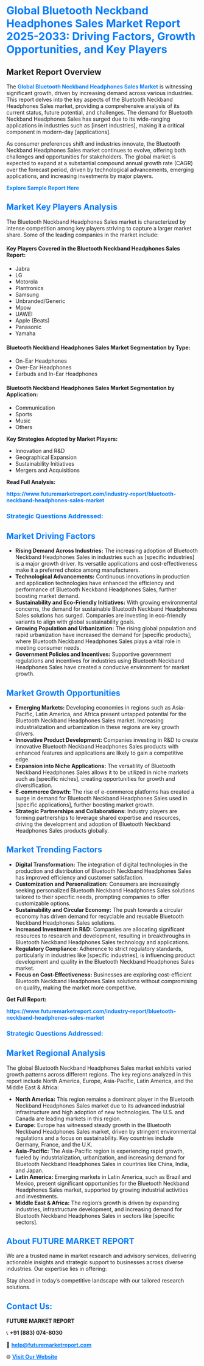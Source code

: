 <h1 style="color: #007BFF;">Global Bluetooth Neckband Headphones Sales Market Report 2025-2033: Driving Factors, Growth Opportunities, and Key Players</h1>

<section id="overview">
<h2>Market Report Overview</h2>
<p>The <a href="https://www.futuremarketreport.com/industry-report/bluetooth-neckband-headphones-sales-market" style="color: #007BFF; text-decoration: none;"><strong>Global Bluetooth Neckband Headphones Sales Market</strong></a> is witnessing significant growth, driven by increasing demand across various industries. This report delves into the key aspects of the Bluetooth Neckband Headphones Sales market, providing a comprehensive analysis of its current status, future potential, and challenges. The demand for Bluetooth Neckband Headphones Sales has surged due to its wide-ranging applications in industries such as [insert industries], making it a critical component in modern-day [applications].</p>
<p>As consumer preferences shift and industries innovate, the Bluetooth Neckband Headphones Sales market continues to evolve, offering both challenges and opportunities for stakeholders. The global market is expected to expand at a substantial compound annual growth rate (CAGR) over the forecast period, driven by technological advancements, emerging applications, and increasing investments by major players.</p>
</section>

<section id="overview">
<p><a href="https://www.futuremarketreport.com/request-sample/reportId=103524" style="color: #007BFF; text-decoration: none;"><strong>Explore Sample Report Here</strong></a></p>
</section>

<section id="key-players">
<h2 style="color: #007BFF;">Market Key Players Analysis</h2>
<p>The Bluetooth Neckband Headphones Sales market is characterized by intense competition among key players striving to capture a larger market share. Some of the leading companies in the market include:</p>
<h4>Key Players Covered in the Bluetooth Neckband Headphones Sales Report:</h4>
<ul><li>Jabra</li><li>LG</li><li>Motorola</li><li>Plantronics</li><li>Samsung</li><li>Unbranded/Generic</li><li>Mpow</li><li>UAWEI</li><li>Apple (Beats)</li><li>Panasonic</li><li>Yamaha</li></ul>
<h4>Bluetooth Neckband Headphones Sales Market Segmentation by Type:</h4>
<ul><li>On-Ear Headphones</li><li>Over-Ear Headphones</li><li>Earbuds and In-Ear Headphones</li></ul>

<h4>Bluetooth Neckband Headphones Sales Market Segmentation by Application:</h4>
<ul><li>Communication</li><li>Sports</li><li>Music</li><li>Others</li></ul>
<p><strong>Key Strategies Adopted by Market Players:</strong></p>
<ul>
<li>Innovation and R&D</li>
<li>Geographical Expansion</li>
<li>Sustainability Initiatives</li>
<li>Mergers and Acquisitions</li>
</ul>
</section>

<section>
<p><strong>Read Full Analysis: </strong></p><a href="https://www.futuremarketreport.com/industry-report/bluetooth-neckband-headphones-sales-market" style="color: #007BFF; text-decoration: none;"><strong>https://www.futuremarketreport.com/industry-report/bluetooth-neckband-headphones-sales-market</strong></a>
<h3 style="color: #007BFF;">Strategic Questions Addressed:</h3>
</section>

<section id="driving-factors">
<h2 style="color: #007BFF;">Market Driving Factors</h2>
<ul>
<li><strong>Rising Demand Across Industries:</strong> The increasing adoption of Bluetooth Neckband Headphones Sales in industries such as [specific industries] is a major growth driver. Its versatile applications and cost-effectiveness make it a preferred choice among manufacturers.</li>
<li><strong>Technological Advancements:</strong> Continuous innovations in production and application technologies have enhanced the efficiency and performance of Bluetooth Neckband Headphones Sales, further boosting market demand.</li>
<li><strong>Sustainability and Eco-Friendly Initiatives:</strong> With growing environmental concerns, the demand for sustainable Bluetooth Neckband Headphones Sales solutions has surged. Companies are investing in eco-friendly variants to align with global sustainability goals.</li>
<li><strong>Growing Population and Urbanization:</strong> The rising global population and rapid urbanization have increased the demand for [specific products], where Bluetooth Neckband Headphones Sales plays a vital role in meeting consumer needs.</li>
<li><strong>Government Policies and Incentives:</strong> Supportive government regulations and incentives for industries using Bluetooth Neckband Headphones Sales have created a conducive environment for market growth.</li>
</ul>
</section>

<section id="growth-opportunities">
<h2 style="color: #007BFF;">Market Growth Opportunities</h2>
<ul>
<li><strong>Emerging Markets:</strong> Developing economies in regions such as Asia-Pacific, Latin America, and Africa present untapped potential for the Bluetooth Neckband Headphones Sales market. Increasing industrialization and urbanization in these regions are key growth drivers.</li>
<li><strong>Innovative Product Development:</strong> Companies investing in R&D to create innovative Bluetooth Neckband Headphones Sales products with enhanced features and applications are likely to gain a competitive edge.</li>
<li><strong>Expansion into Niche Applications:</strong> The versatility of Bluetooth Neckband Headphones Sales allows it to be utilized in niche markets such as [specific niches], creating opportunities for growth and diversification.</li>
<li><strong>E-commerce Growth:</strong> The rise of e-commerce platforms has created a surge in demand for Bluetooth Neckband Headphones Sales used in [specific applications], further boosting market growth.</li>
<li><strong>Strategic Partnerships and Collaborations:</strong> Industry players are forming partnerships to leverage shared expertise and resources, driving the development and adoption of Bluetooth Neckband Headphones Sales products globally.</li>
</ul>
</section>

<section id="trending-factors">
<h2 style="color: #007BFF;">Market Trending Factors</h2>
<ul>
<li><strong>Digital Transformation:</strong> The integration of digital technologies in the production and distribution of Bluetooth Neckband Headphones Sales has improved efficiency and customer satisfaction.</li>
<li><strong>Customization and Personalization:</strong> Consumers are increasingly seeking personalized Bluetooth Neckband Headphones Sales solutions tailored to their specific needs, prompting companies to offer customizable options.</li>
<li><strong>Sustainability and Circular Economy:</strong> The push towards a circular economy has driven demand for recyclable and reusable Bluetooth Neckband Headphones Sales solutions.</li>
<li><strong>Increased Investment in R&D:</strong> Companies are allocating significant resources to research and development, resulting in breakthroughs in Bluetooth Neckband Headphones Sales technology and applications.</li>
<li><strong>Regulatory Compliance:</strong> Adherence to strict regulatory standards, particularly in industries like [specific industries], is influencing product development and quality in the Bluetooth Neckband Headphones Sales market.</li>
<li><strong>Focus on Cost-Effectiveness:</strong> Businesses are exploring cost-efficient Bluetooth Neckband Headphones Sales solutions without compromising on quality, making the market more competitive.</li>
</ul>
</section>

<section>
<p><strong>Get Full Report: </strong></p><a href="https://www.futuremarketreport.com/industry-report/bluetooth-neckband-headphones-sales-market" style="color: #007BFF; text-decoration: none;"><strong>https://www.futuremarketreport.com/industry-report/bluetooth-neckband-headphones-sales-market</strong></a>
<h3 style="color: #007BFF;">Strategic Questions Addressed:</h3>
</section>


<section id="regional-analysis">
<h2 style="color: #007BFF;">Market Regional Analysis</h2>
<p>The global Bluetooth Neckband Headphones Sales market exhibits varied growth patterns across different regions. The key regions analyzed in this report include North America, Europe, Asia-Pacific, Latin America, and the Middle East & Africa:</p>
<ul>
<li><strong>North America:</strong> This region remains a dominant player in the Bluetooth Neckband Headphones Sales market due to its advanced industrial infrastructure and high adoption of new technologies. The U.S. and Canada are leading markets in this region.</li>
<li><strong>Europe:</strong> Europe has witnessed steady growth in the Bluetooth Neckband Headphones Sales market, driven by stringent environmental regulations and a focus on sustainability. Key countries include Germany, France, and the U.K.</li>
<li><strong>Asia-Pacific:</strong> The Asia-Pacific region is experiencing rapid growth, fueled by industrialization, urbanization, and increasing demand for Bluetooth Neckband Headphones Sales in countries like China, India, and Japan.</li>
<li><strong>Latin America:</strong> Emerging markets in Latin America, such as Brazil and Mexico, present significant opportunities for the Bluetooth Neckband Headphones Sales market, supported by growing industrial activities and investments.</li>
<li><strong>Middle East & Africa:</strong> The region’s growth is driven by expanding industries, infrastructure development, and increasing demand for Bluetooth Neckband Headphones Sales in sectors like [specific sectors].</li>
</ul>
</section>

<footer>
<h2 style="color: #007BFF;">About FUTURE MARKET REPORT</h2>
<p>We are a trusted name in market research and advisory services, delivering actionable insights and strategic support to businesses across diverse industries. Our expertise lies in offering:</p>

<p>Stay ahead in today’s competitive landscape with our tailored research solutions.</p>

<h2 style="color: #007BFF;">Contact Us:</h2>
<p><strong>FUTURE MARKET REPORT</strong></p>
<p>📞 <strong>+91 (883) 074-8030</strong></p>
<p>📧 <strong><a href="mailto:help@futuremarketreport.com" style="color: #007BFF;">help@futuremarketreport.com</a></strong></p>
<p>🌐 <strong><a href="https://www.futuremarketreport.com/" style="color: #007BFF;">Visit Our Website</a></strong></p>
</footer>